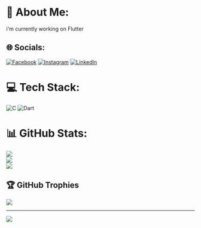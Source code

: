 # 💫 About Me:
i'm currently working on Flutter


## 🌐 Socials:
[![Facebook](https://img.shields.io/badge/Facebook-%231877F2.svg?logo=Facebook&logoColor=white)](https://facebook.com/https://www.facebook.com/md.razib3637/) [![Instagram](https://img.shields.io/badge/Instagram-%23E4405F.svg?logo=Instagram&logoColor=white)](https://instagram.com/md.razib3637) [![LinkedIn](https://img.shields.io/badge/LinkedIn-%230077B5.svg?logo=linkedin&logoColor=white)](https://linkedin.com/in/https://www.linkedin.com/in/md-razib-01b0481b3/) 

# 💻 Tech Stack:
![C](https://img.shields.io/badge/c-%2300599C.svg?style=for-the-badge&logo=c&logoColor=white) ![Dart](https://img.shields.io/badge/dart-%230175C2.svg?style=for-the-badge&logo=dart&logoColor=white)
# 📊 GitHub Stats:
![](https://github-readme-stats.vercel.app/api?username=md-razib11&theme=dark&hide_border=false&include_all_commits=false&count_private=false)<br/>
![](https://github-readme-streak-stats.herokuapp.com/?user=md-razib11&theme=dark&hide_border=false)<br/>
![](https://github-readme-stats.vercel.app/api/top-langs/?username=md-razib11&theme=dark&hide_border=false&include_all_commits=false&count_private=false&layout=compact)

## 🏆 GitHub Trophies
![](https://github-profile-trophy.vercel.app/?username=md-razib11&theme=shadow_green&no-frame=false&no-bg=true&margin-w=4)


---
[![](https://visitcount.itsvg.in/api?id=md-razib11&icon=6&color=0)](https://visitcount.itsvg.in)

<!-- Proudly created with GPRM ( https://gprm.itsvg.in ) -->
